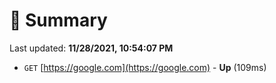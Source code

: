 # 📖 Summary
Last updated: **11/28/2021, 10:54:07 PM**

- `GET` [https://google.com](https://google.com) - **Up** (109ms)
